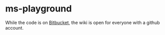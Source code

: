 ms-playground
=============

While the code is on [Bitbucket](https://bitbucket.org/proteinspector/msplayground/), the wiki is open for everyone with a github account.
